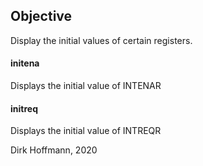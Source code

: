 ## Objective

Display the initial values of certain registers. 

#### initena

Displays the initial value of INTENAR

#### initreq

Displays the initial value of INTREQR


Dirk Hoffmann, 2020
